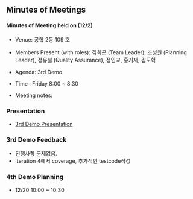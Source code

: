 Minutes of Meetings
-------------------

#### Minutes of Meeting held on (12/2)
- Venue: 공학 2동 109 호
- Members Present (with roles): 김희곤 (Team Leader), 조성원 (Planning Leader), 정유철 (Quality Assurance), 정인교, 홍기재, 김도혁
- Agenda: 3rd Demo
- Time : Friday 8:00 ~ 8:30  
  
- Meeting notes:

### Presentation
- [3rd Demo Presentation](https://docs.google.com/presentation/d/1KzMXVRpEalgWdQYbr7cXUyccOa92VIz-cuexanIdMK0/edit?usp=sharing)

### 3rd Demo Feedback
- 진행사항 문제없음.
- Iteration 4에서 coverage, 추가적인 testcode작성

### 4th Demo Planning
- 12/20 10:00 ~ 10:30